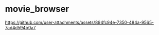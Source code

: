 # movie_browser


https://github.com/user-attachments/assets/894fc94e-7350-484a-9565-7ad4d594b0a7


